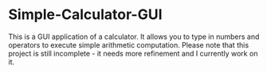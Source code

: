 # Simple-Calculator-GUI
This is a GUI application of a calculator. It allows you to type in numbers and operators to execute simple arithmetic computation.
Please note that this project is still incomplete - it needs more refinement and I currently work on it. 
